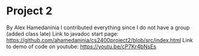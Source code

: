 # Project 2
By Alex Hamedaninia
I contributed everything since I do not have a group (added class late)
Link to javadoc start page: https://github.com/ahamedaninia/cs2400project2/blob/src/index.html
Link to demo of code on youtube: https://youtu.be/cP7Kr4bNsEs
